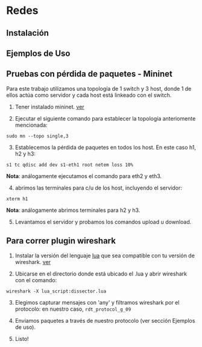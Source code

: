 # Redes

## Instalación

## Ejemplos de Uso

## Pruebas con pérdida de paquetes - Mininet

Para este trabajo utilizamos una topología de 1 switch y 3 host, donde 1 de ellos actúa como servidor y cada host está linkeado con el switch.

1. Tener instalado mininet. [ver](https://mininet.org/download/)

2. Ejecutar el siguiente comando para establecer la topología anteriomente mencionada:

```
sudo mn --topo single,3
```

3. Establecemos la pérdida de paquetes en todos los host. En este caso h1, h2 y h3:

```
s1 tc qdisc add dev s1-eth1 root netem loss 10%
```

**Nota**: análogamente ejecutamos el comando para eth2 y eth3.

4. abrimos las terminales para c/u de los host, incluyendo el servidor:

```
xterm h1
```
**Nota**: análogamente abrimos terminales para h2 y h3.

5. Levantamos el servidor y probamos los comandos upload u download.

## Para correr plugin wireshark

1. Instalar la versión del lenguaje [lua](https://www.lua.org/download.html) que sea compatible con tu versión de wireshark. [ver](https://www.wireshark.org/docs/wsdg_html_chunked/wsluarm.html)


2. Ubicarse en el directorio donde está ubicado el <dissector>.lua y abrir wireshark con el comando:

```
wireshark -X lua_script:dissector.lua
```

3. Elegimos capturar mensajes con 'any' y filtramos wireshark por el protocolo: en nuestro caso, `rdt_protocol_g_09`

4. Enviamos paquetes a través de nuestro protocolo (ver sección Ejemplos de uso).

5. Listo!
